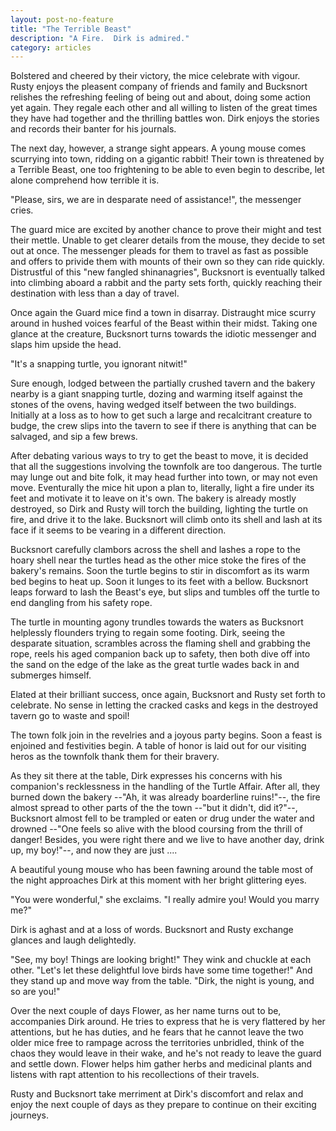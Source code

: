 ```yaml
---
layout: post-no-feature
title: "The Terrible Beast"
description: "A Fire.  Dirk is admired."
category: articles
---
```



Bolstered and cheered by their victory, the mice celebrate with vigour.  Rusty enjoys
the pleasent company of friends and family and Bucksnort relishes the refreshing
feeling of being out and about, doing some action yet again.  They regale each other
and all willing to listen of the great times they have had together and the thrilling
battles won.  Dirk enjoys the stories and records their banter for his journals.

The next day, however, a strange sight appears.  A young mouse comes scurrying into town,
ridding on a gigantic rabbit!  Their town is threatened by a Terrible Beast, one too
frightening to be able to even begin to describe, let alone comprehend how terrible it is.

"Please, sirs, we are in desparate need of assistance!", the messenger cries.

The guard mice are excited by another chance to prove their might and test their mettle.
Unable to get clearer details from the mouse, they decide to set out at once.  The messenger
pleads for them to travel as fast as possible and offers to privide them with mounts of
their own so they can ride quickly. Distrustful of this "new fangled shinanagries",
Bucksnort is eventually talked into climbing aboard a rabbit and the party sets forth,
quickly reaching their destination with less than a day of travel.

Once again the Guard mice find a town in disarray.  Distraught mice scurry around in hushed
voices fearful of the Beast within their midst.  Taking one glance at the creature, Bucksnort
turns towards the idiotic messenger and slaps him upside the head.

"It's a snapping turtle, you ignorant nitwit!"

Sure enough, lodged between the partially crushed tavern and the bakery nearby is a giant
snapping turtle, dozing and warming itself against the stones of the ovens, having wedged
itself between the two buildings.  Initially at a loss as to how to get such a large and
recalcitrant creature to budge, the crew slips into the tavern to see if there is anything
that can be salvaged, and sip a few brews.

After debating various ways to try to get the beast to move, it is decided that all the
suggestions involving the townfolk are too dangerous.  The turtle may lunge out and bite folk,
it may head further into town, or may not even move.  Eventurally the mice hit upon a plan
to, literally, light a fire under its feet and motivate it to leave on it's own.  The bakery
is already mostly destroyed, so Dirk and Rusty will torch the building, lighting the turtle
on fire, and drive it to the lake.  Bucksnort will climb onto its shell and lash at its face
if it seems to be vearing in a different direction.

Bucksnort carefully clambors across the shell and lashes a rope to the hoary shell near the
turtles head as the other mice stoke the fires of the bakery's remains.  Soon the turtle begins
to stir in discomfort as its warm bed begins to heat up.  Soon it lunges to its feet with a bellow.
Bucksnort leaps forward to lash the Beast's eye, but slips and tumbles off the turtle to end
dangling from his safety rope.

The turtle in mounting agony trundles towards the waters as Bucksnort helplessly flounders trying
to regain some footing.  Dirk, seeing the desparate situation, scrambles across the flaming
shell and grabbing the rope, reels his aged companion back up to safety, then both dive off
into the sand on the edge of the lake as the great turtle wades back in and submerges himself.

Elated at their brilliant success, once again, Bucksnort and Rusty set forth to celebrate.
No sense in letting the cracked casks and kegs in the destroyed tavern go to waste and spoil!

The town folk join in the revelries and a joyous party begins.  Soon a feast is enjoined and
festivities begin.  A table of honor is laid out for our visiting heros as the townfolk thank
them for their bravery.

As they sit there at the table, Dirk expresses his concerns with his companion's recklessness
in the handling of the Turtle Affair.  After all, they burned down the bakery --"Ah, it was
already boarderline ruins!"--, the fire almost spread to other parts of the the town --"but it
didn't, did it?"--, Bucksnort almost fell to be trampled or eaten or drug under the water and drowned
--"One feels so alive with the blood coursing from the thrill of danger! Besides, you
were right there and we live to have another day, drink up, my boy!"--, and now they are just ....

A beautiful young mouse who has been fawning around the table most of the night approaches
Dirk at this moment with her bright glittering eyes.

"You were wonderful," she exclaims.  "I really admire you!  Would you marry me?"

Dirk is aghast and at a loss of words.  Bucksnort and Rusty exchange glances and laugh delightedly.

"See, my boy!  Things are looking bright!"  They wink and chuckle at each other.  "Let's let these
delightful love birds have some time together!" And they stand up and move way from the table.  "Dirk,
the night is young, and so are you!"

Over the next couple of days Flower, as her name turns out to be, accompanies Dirk around.  He tries
to express that he is very flattered by her attentions, but he has duties, and he fears that
he cannot leave the two older mice free to rampage across the territories unbridled, think of the chaos
they would leave in their wake, and he's not ready to leave the guard and settle down.  Flower
helps him gather herbs and medicinal plants and listens with rapt attention to his recollections
of their travels.

Rusty and Bucksnort take merriment at Dirk's discomfort and relax and enjoy the next couple of days
as they prepare to continue on their exciting journeys.
